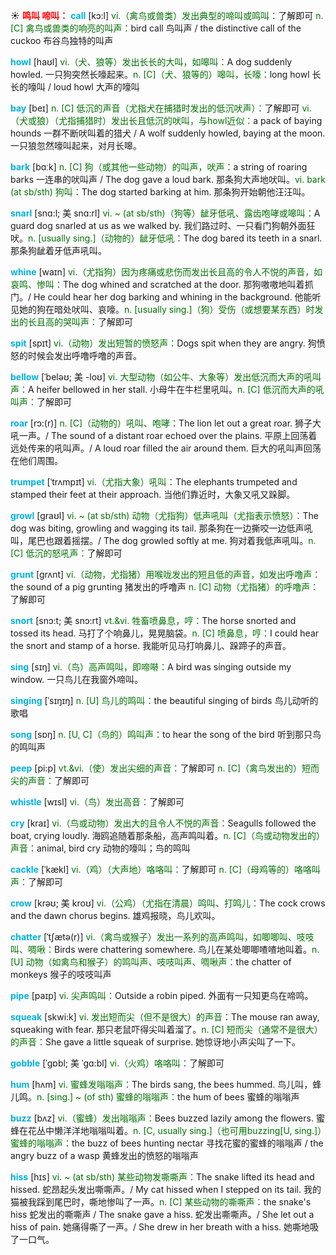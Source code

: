 ☀ <font color="red">**鸣叫 啼叫：**</font>
<font color="sky blue">**call**</font> [kɔ:l] 
<font color="rgb(227, 108, 9)">vi.（禽鸟或兽类）发出典型的啼叫或鸣叫：</font>了解即可 <font color="rgb(227, 108, 9)">n. [C] 禽鸟或兽类的响亮的叫声：</font>bird call 鸟叫声 / the distinctive call of the cuckoo 布谷鸟独特的叫声

<font color="sky blue">**howl**</font> [haʊl] 
<font color="rgb(227, 108, 9)">vi.（犬、狼等）发出长长的大叫，如嗥叫：</font>A dog suddenly howled. 一只狗突然长嚎起来。<font color="rgb(227, 108, 9)">n. [C]（犬、狼等的）嗥叫，长嚎：</font>long howl 长长的嚎叫 / loud howl 大声的嚎叫
           
<font color="sky blue">**bay**</font> [beɪ]
<font color="rgb(227, 108, 9)">n. [C] 低沉的声音（尤指犬在捕猎时发出的低沉吠声）：</font>了解即可 <font color="rgb(227, 108, 9)">vi.（犬或狼）（尤指捕猎时）发出长且低沉的吠叫，与howl近似：</font>a pack of baying hounds 一群不断吠叫着的猎犬 / A wolf suddenly howled, baying at the moon. 一只狼忽然嚎叫起来，对月长嗥。

<font color="sky blue">**bark**</font> [bɑːk]
<font color="rgb(227, 108, 9)">n. [C] 狗（或其他一些动物）的叫声，吠声：</font>a string of roaring barks 一连串的吠叫声 / The dog gave a loud bark. 那条狗大声地吠叫。<font color="rgb(227, 108, 9)">vi. bark (at sb/sth) 狗叫：</font>The dog started barking at him. 那条狗开始朝他汪汪叫。
           
<font color="sky blue">**snarl**</font> [snɑ:l; 美 snɑ:rl]
<font color="rgb(227, 108, 9)">vi. ~ (at sb/sth)（狗等）龇牙低吼、露齿咆哮或嗥叫：</font>A guard dog snarled at us as we walked by. 我们路过时、一只看门狗朝外面狂吠。<font color="rgb(227, 108, 9)">n. [usually sing.]（动物的）龇牙低吼：</font>The dog bared its teeth in a snarl. 那条狗龇着牙低声吼叫。

<font color="sky blue">**whine**</font> [waɪn]
<font color="rgb(227, 108, 9)">vi.（尤指狗）因为疼痛或悲伤而发出长且高的令人不悦的声音，如哀鸣、惨叫：</font>The dog whined and scratched at the door. 那狗嗷嗷地叫着抓门。/ He could hear her dog barking and whining in the background. 他能听见她的狗在暗处吠叫、哀嚎。<font color="rgb(227, 108, 9)">n. [usually sing.]（狗）受伤（或想要某东西）时发出的长且高的哭叫声：</font>了解即可

<font color="sky blue">**spit**</font> [spɪt] 
<font color="rgb(227, 108, 9)">vi.（动物）发出短暂的愤怒声：</font>Dogs spit when they are angry. 狗愤怒的时候会发出呼噜呼噜的声音。 
           
<font color="sky blue">**bellow**</font> [ˈbeləʊ; 美 -loʊ]
<font color="rgb(227, 108, 9)">vi. 大型动物（如公牛、大象等）发出低沉而大声的吼叫声：</font>A heifer bellowed in her stall. 小母牛在牛栏里吼叫。<font color="rgb(227, 108, 9)">n. [C] 低沉而大声的吼叫声：</font>了解即可

<font color="sky blue">**roar**</font> [rɔ:(r)]
<font color="rgb(227, 108, 9)">n. [C]（动物的）吼叫、咆哮：</font>The lion let out a great roar. 狮子大吼一声。/ The sound of a distant roar echoed over the plains. 平原上回荡着远处传来的吼叫声。/ A loud roar filled the air around them. 巨大的吼叫声回荡在他们周围。

<font color="sky blue">**trumpet**</font> [ˈtrʌmpɪt]
<font color="rgb(227, 108, 9)">vi.（尤指大象）吼叫：</font>The elephants trumpeted and stamped their feet at their approach. 当他们靠近时，大象又吼又跺脚。

<font color="sky blue">**growl**</font> [graʊl]
<font color="rgb(227, 108, 9)">vi. ~ (at sb/sth) 动物（尤指狗）低声吼叫（尤指表示愤怒）：</font>The dog was biting, growling and wagging its tail. 那条狗在一边撕咬一边低声吼叫，尾巴也跟着摇摆。/ The dog growled softly at me. 狗对着我低声吼叫。<font color="rgb(227, 108, 9)">n. [C] 低沉的怒吼声：</font>了解即可
           
<font color="sky blue">**grunt**</font> [grʌnt]
<font color="rgb(227, 108, 9)">vi.（动物，尤指猪）用喉咙发出的短且低的声音，如发出呼噜声：</font>the sound of a pig grunting 猪发出的呼噜声 <font color="rgb(227, 108, 9)">n. [C] 动物（尤指猪）的呼噜声：</font>了解即可

<font color="sky blue">**snort**</font> [snɔ:t; 美 snɔ:rt]
<font color="rgb(227, 108, 9)">vt.&vi. 牲畜喷鼻息，哼：</font>The horse snorted and tossed its head. 马打了个响鼻儿，晃晃脑袋。<font color="rgb(227, 108, 9)">n. [C] 喷鼻息，哼：</font>I could hear the snort and stamp of a horse. 我能听见马打响鼻儿、跺蹄子的声音。

<font color="sky blue">**sing**</font> [sɪŋ] 
<font color="rgb(227, 108, 9)">vi.（鸟）高声鸣叫，即啼啭：</font>A bird was singing outside my window. 一只鸟儿在我窗外啼叫。
           
<font color="sky blue">**singing**</font> [ˈsɪŋɪŋ]
<font color="rgb(227, 108, 9)">n. [U] 鸟儿的鸣叫：</font>the beautiful singing of birds 鸟儿动听的歌唱

<font color="sky blue">**song**</font> [sɒŋ] 
<font color="rgb(227, 108, 9)">n. [U, C]（鸟的）鸣叫声：</font>to hear the song of the bird 听到那只鸟的鸣叫声
           
<font color="sky blue">**peep**</font> [pi:p]
<font color="rgb(227, 108, 9)">vt.&vi.（使）发出尖细的声音：</font>了解即可 <font color="rgb(227, 108, 9)">n. [C]（禽鸟发出的）短而尖的声音：</font>了解即可

<font color="sky blue">**whistle**</font> [wɪsl] 
<font color="rgb(227, 108, 9)">vi.（鸟）发出高音：</font>了解即可

<font color="sky blue">**cry**</font> [kraɪ] 
<font color="rgb(227, 108, 9)">vi.（鸟或动物）发出大的且令人不悦的声音：</font>Seagulls followed the boat, crying loudly. 海鸥追随着那条船，高声鸣叫着。<font color="rgb(227, 108, 9)">n. [C]（鸟或动物发出的）声音：</font>animal, bird cry 动物的嚎叫；鸟的鸣叫
                      
<font color="sky blue">**cackle**</font> [ˈkækl]
<font color="rgb(227, 108, 9)">vi.（鸡）（大声地）咯咯叫：</font>了解即可 <font color="rgb(227, 108, 9)">n. [C]（母鸡等的）咯咯叫声：</font>了解即可
           
<font color="sky blue">**crow**</font> [krəʊ; 美 kroʊ]
<font color="rgb(227, 108, 9)">vi.（公鸡）（尤指在清晨）鸣叫、打鸣儿：</font>The cock crows and the dawn chorus begins. 雄鸡报晓，鸟儿欢叫。

<font color="sky blue">**chatter**</font> [ˈtʃætə(r)]
<font color="rgb(227, 108, 9)">vi.（禽鸟或猴子）发出一系列的高声鸣叫，如唧唧叫、吱吱叫、啁啾：</font>Birds were chattering somewhere. 鸟儿在某处唧唧喳喳地叫着。<font color="rgb(227, 108, 9)">n. [U] 动物（如禽鸟和猴子）的鸣叫声、吱吱叫声、啁啾声：</font>the chatter of monkeys 猴子的吱吱叫声

<font color="sky blue">**pipe**</font> [paɪp] 
<font color="rgb(227, 108, 9)">vi. 尖声鸣叫：</font>Outside a robin piped. 外面有一只知更鸟在啼鸣。
                      
<font color="sky blue">**squeak**</font> [skwi:k]
<font color="rgb(227, 108, 9)">vi. 发出短而尖（但不是很大）的声音：</font>The mouse ran away, squeaking with fear. 那只老鼠吓得尖叫着溜了。<font color="rgb(227, 108, 9)">n. [C] 短而尖（通常不是很大）的声音：</font>She gave a little squeak of surprise. 她惊讶地小声尖叫了一下。

<font color="sky blue">**gobble**</font> [ˈgɒbl; 美 ˈgɑ:bl]
<font color="rgb(227, 108, 9)">vi.（火鸡）咯咯叫：</font>了解即可
           
<font color="sky blue">**hum**</font> [hʌm]
<font color="rgb(227, 108, 9)">vi. 蜜蜂发嗡嗡声：</font>The birds sang, the bees hummed. 鸟儿叫，蜂儿鸣。<font color="rgb(227, 108, 9)">n. [sing.] ~ (of sth) 蜜蜂的嗡嗡声：</font>the hum of bees 蜜蜂的嗡嗡声
           
<font color="sky blue">**buzz**</font> [bʌz]
<font color="rgb(227, 108, 9)">vi.（蜜蜂）发出嗡嗡声：</font>Bees buzzed lazily among the flowers. 蜜蜂在花丛中懒洋洋地嗡嗡叫着。<font color="rgb(227, 108, 9)">n. [C, usually sing.]（也可用buzzing[U, sing.]）蜜蜂的嗡嗡声：</font>the buzz of bees hunting nectar 寻找花蜜的蜜蜂的嗡嗡声 / the angry buzz of a wasp 黄蜂发出的愤怒的嗡嗡声

<font color="sky blue">**hiss**</font> [hɪs]
<font color="rgb(227, 108, 9)">vi. ~ (at sb/sth) 某些动物发嘶嘶声：</font>The snake lifted its head and hissed. 蛇昂起头发出嘶嘶声。/ My cat hissed when I stepped on its tail. 我的猫被我踩到尾巴时，嘶地惨叫了一声。<font color="rgb(227, 108, 9)">n. [C] 某些动物的嘶嘶声：</font>the snake's hiss 蛇发出的嘶嘶声 / The snake gave a hiss. 蛇发出嘶嘶声。/ She let out a hiss of pain. 她痛得嘶了一声。/ She drew in her breath with a hiss. 她嘶地吸了一口气。

